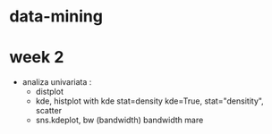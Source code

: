# data-mining

# week 2
* analiza univariata : 
  * distplot
  * kde, histplot with kde stat=density kde=True, stat="densitity", scatter
  * sns.kdeplot, bw (bandwidth) bandwidth mare
